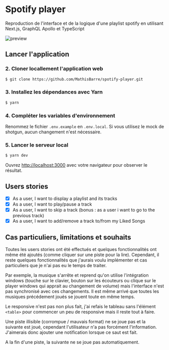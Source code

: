 # Spotify player

Reproduction de l'interface et de la logique d'une playlist spotify en utilisant Next.js, GraphQL Apollo et TypeScript

![preview](https://spotify-player.mathisbarre.com/images/preview.png)

## Lancer l'application

### 2. Cloner locallement l'application web

```bash
$ git clone https://github.com/MathisBarre/spotify-player.git
```

### 3. Installez les dépendances avec Yarn

```bash
$ yarn
```
### 4. Compléter les variables d'environnement

Renommez le fichier `.env.example` en `.env.local`. Si vous utilisez le mock de shotgun, aucun changement n'est nécessaire. 

### 5. Lancer le serveur local

```bash
$ yarn dev
```

Ouvrez [http://localhost:3000](http://localhost:3000) avec votre navigateur pour observer le résultat.

## Users stories

- [x] As a user, I want to display a playlist and its tracks
- [x] As a user, I want to play/pause a track
- [x] As a user, I want to skip a track (bonus : as a user i want to go to the previous track)
- [x] As a user, I want to add/remove a track to/from my Liked Songs

## Cas particuliers, limitations et souhaits

Toutes les users stories ont été effectués et quelques fonctionnalités ont même été ajoutés (comme cliquer sur une piste pour la lire). Cependant, il reste quelques fonctionnalités que j'aurais voulu implémenter et cas particuliers que je n'ai pas eu le temps de traiter.

Par exemple, la musique s'arrête et reprend qu'on utilise l'intégration windows (touche sur le clavier, bouton sur les écouteurs ou clique sur le player windows qui apprait au changement de volume) mais l'interface n'est pas synchronisé avec ces changements. Il est même arrivé que toutes les musiques précédement joués se jouent toute en même temps.

Le responsive n'est pas non plus fait, j'ai refais le tableau sans l'élément `<table>` pour commencer un peu de responsive mais il reste tout à faire.

Une piste illisible (corrompue / mauvais format) ne se joue pas et la suivante est joué, cependant l'utilisateur n'a pas forcément l'information. J'aimerais donc ajouter une notification lorsque ce saut est fait.

A la fin d'une piste, la suivante ne se joue pas automatiquement.